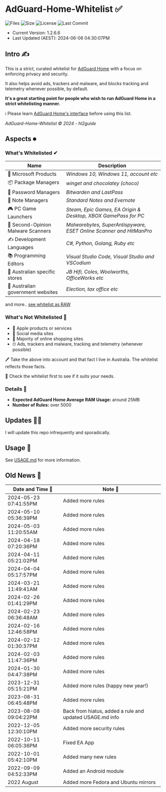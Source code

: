 # AdGuard-Home-Whitelist ✅

![Files](https://img.shields.io/github/directory-file-count/hl2guide/AdGuard-Home-Whitelist?style=for-the-badge)
![Size](https://img.shields.io/github/repo-size/hl2guide/AdGuard-Home-Whitelist?style=for-the-badge)
![License](https://img.shields.io/github/license/hl2guide/AdGuard-Home-Whitelist?style=for-the-badge)
![Last Commit](https://img.shields.io/github/last-commit/hl2guide/AdGuard-Home-Whitelist?style=for-the-badge)

- Current Version: 1.2.6.6
- Last Updated (AEST): 2024-06-06 04:30:07PM

## Intro ✍

This is a strict, curated whitelist for [AdGuard Home](https://adguard.com/en/adguard-home/overview.html) with a focus on enforcing privacy and security.

It also helps avoid ads, trackers and malware, and blocks tracking and telemetry whenever possible, by default.

__It's a great starting point for people who wish to run AdGuard Home in a strict whitelisting manner.__

ℹ Please learn [AdGuard Home's interface](https://github.com/AdguardTeam/AdGuardHome/wiki) before using this list.

_AdGuard-Home-Whitelist © 2024 - hl2guide_

## Aspects ⏺

### What's Whitelisted ✔

| Name | Description |
| ----------- | ----------- |
| 🏢 Microsoft Products | _Windows 10, Windows 11, account etc_ |
| 📦 Package Managers | _winget and chocolatey (choco)_ |
| 🔐 Password Managers | _Bitwarden and LastPass_ |
| 📒 Note Managers | _Standard Notes and Evernote_ |
| 🎮 PC Game Launchers | _Steam, Epic Games, EA Origin & Desktop, XBOX GamePass for PC_ |
| 🦠 Second-Opinion Malware Scanners | _Malwarebytes, SuperAntispyware, ESET Online Scanner and HitManPro_ |
| ✍ Development Languages | _C#, Python, Golang, Ruby etc_ |
| 📚 Programming Editors | _Visual Studio Code, Visual Studio and VSCodium_ |
| 🏬 Australian specific stores | _JB Hifi, Coles, Woolworths, OfficeWorks etc_ |
| 🏦 Australian government websites | _Election, tax office etc_ |

and more.. [see whitelist as RAW](https://raw.githubusercontent.com/hl2guide/AdGuard-Home-Whitelist/main/whitelist.txt)

### What's __Not__ Whitelisted 🛑

* 🍏 Apple products or services
* 💭 Social media sites
* 🛒 Majority of online shopping sites
* 🙄 Ads, trackers and malware, tracking and telemetry (whenever possible)

🖊 Take the above into account and that fact I live in Australia. The whitelist reflects those facts.

👀 Check the whitelist first to see if it suits your needs.

### Details 🧾

* __Expected AdGuard Home Average RAM Usage:__ around 25MB
* __Number of Rules:__ over 5000

## Updates 👩‍💻

I will update this repo infrequently and sporadically.

## Usage 💚

See [USAGE.md](https://github.com/hl2guide/AdGuard-Home-Whitelist/blob/main/USAGE.md) for more information.

## Old News 📰

| Date and Time 📅 | Note 📓 |
|---------------|------|
| 2024-05-23 07:41:55PM | Added more rules |
| 2024-05-10 05:36:39PM | Added more rules |
| 2024-05-03 11:20:55AM | Added more rules |
| 2024-04-18 07:20:36PM | Added more rules |
| 2024-04-11 05:21:02PM | Added more rules |
| 2024-04-04 05:17:57PM | Added more rules |
| 2024-03-21 11:49:41AM | Added more rules |
| 2024-02-26 01:41:29PM | Added more rules |
| 2024-02-23 06:36:48AM | Added more rules |
| 2024-02-16 12:46:58PM | Added more rules |
| 2024-02-12 01:30:37PM | Added more rules |
| 2024-02-03 11:47:36PM | Added more rules |
| 2024-01-30 04:47:38PM | Added more rules |
| 2023-12-31 05:15:21PM | Added more rules (happy new year!) |
| 2023-08-31 06:45:48PM | Added more rules |
| 2023-08-08 09:04:22PM | Back from hiatus, added a rule and updated USAGE.md info |
| 2022-12-05 12:30:10PM | Added more security rules |
| 2022-10-11 06:05:36PM | Fixed EA App |
| 2022-10-01 05:42:10PM | Added many new rules |
| 2022-09-09 04:52:33PM | Added an Android module |
| 2022 August | Added more Fedora and Ubuntu mirrors |
